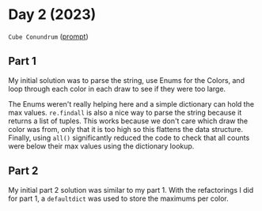 # Day 2 (2023)

`Cube Conundrum` ([prompt](https://adventofcode.com/2023/day/2))

## Part 1

My initial solution was to parse the string, use Enums for the Colors, and loop through each color in each draw
to see if they were too large.

The Enums weren't really helping here and a simple dictionary can hold the max values. `re.findall` is also a nice
way to parse the string because it returns a list of tuples. This works because we don't care which draw the color
was from, only that it is too high so this flattens the data structure. Finally, using `all()` significantly reduced
the code to check that all counts were below their max values using the dictionary lookup.

## Part 2

My initial part 2 solution was similar to my part 1. With the refactorings I did for part 1, a `defaultdict` was used
to store the maximums per color.
